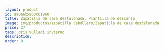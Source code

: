 ```yaml
---
layout: product
id: aa0e6b5960c61960
title: Zapatilla de casa destalonada. Plantilla de descanso
image: img/productos/zapatilla caballero/Zapatilla de casa destalonada. Plantilla de descanso=27=gris Vulladi invierno.webp
price: 27
tags: gris Vulladi invierno
description: 
order: 0
---
```

